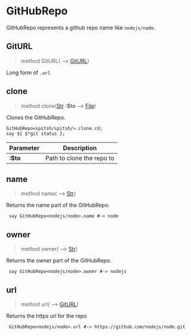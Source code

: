 # GitHubRepo
 GitHubRepo represents a github repo name like `nodejs/node`.
## GitURL
>method GitURL( ⟶ [GitURL](./GitURL.md))

 Long form of `.url`
## clone
>method clone([Str](./Str.md) **:$to** ⟶ [File](./File.md))

 Clones the GitHubRepo.
```perl6
GitHubRepo<spitsh/spitsh/>.clone.cd;
say ${ $*git status };
```

|Parameter|Description|
|---------|-----------|
|**:$to**| Path to clone the repo to|
## name
>method name( ⟶ [Str](./Str.md))

 Returns the name part of the GitHubRepo.
```perl6
 say GitHubRepo<nodejs/node>.name #-> node
```
## owner
>method owner( ⟶ [Str](./Str.md))

 Returns the owner part of the GitHubRepo.
```perl6
 say GitHubRepo<nodejs/node>.owner #-> nodejs
```
## url
>method url( ⟶ [GitURL](./GitURL.md))

 Returns the https url for the repo
```perl6
 GitHubRepo<nodejs/node>.url #-> https://github.com/nodejs/node.git
```
